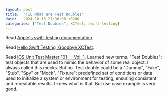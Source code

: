 ```yaml
---
layout: post
title:  "TIL what are Test Doubles"
date:   2024-10-13 21:38:00 +0200
categories: ["Test Doubles", XCTest, swift-testing]
---
```

Read [Apple's swift-testing documentation](https://developer.apple.com/xcode/swift-testing/).

Read [Hello Swift Testing, Goodbye XCTest](https://leocoout.medium.com/welcome-swift-testing-goodbye-xctest-7501b7a5b304).

Read [iOS Unit Test Master 101 — Vol. 1](https://leocoout.medium.com/become-a-unit-test-master-84f4fa276deb). Learned new terms. "Test Doubles": test objects that are used to mimic the behavior of some real object. I always called this mocks. But no. Test double could be a "Dummy", "Fake", "Stub", "Spy" or "Mock". "Fixture": predefined set of conditions or data used to initialize a system or environment for testing, ensuring consistent and repeatable results. I knew what is that. But use case example is very good.
